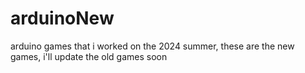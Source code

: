 # arduinoNew
arduino games that i worked on the 2024 summer, these are the new games, i'll update the old games soon
